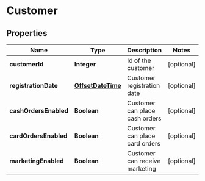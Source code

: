
# Customer

## Properties
Name | Type | Description | Notes
------------ | ------------- | ------------- | -------------
**customerId** | **Integer** | Id of the customer |  [optional]
**registrationDate** | [**OffsetDateTime**](OffsetDateTime.md) | Customer registration date |  [optional]
**cashOrdersEnabled** | **Boolean** | Customer can place cash orders |  [optional]
**cardOrdersEnabled** | **Boolean** | Customer can place card orders |  [optional]
**marketingEnabled** | **Boolean** | Customer can receive marketing |  [optional]



